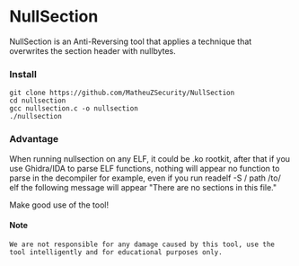 # NullSection

NullSection is an Anti-Reversing tool that applies a technique that overwrites the section header with nullbytes.

### Install

```
git clone https://github.com/MatheuZSecurity/NullSection
cd nullsection
gcc nullsection.c -o nullsection
./nullsection
```

### Advantage

When running nullsection on any ELF, it could be .ko rootkit, after that if you use Ghidra/IDA to parse ELF functions, nothing will appear no function to parse in the decompiler for example, even if you run readelf -S / path /to/ elf the following message will appear "There are no sections in this file."

Make good use of the tool!

#### Note

```
We are not responsible for any damage caused by this tool, use the tool intelligently and for educational purposes only.
```
